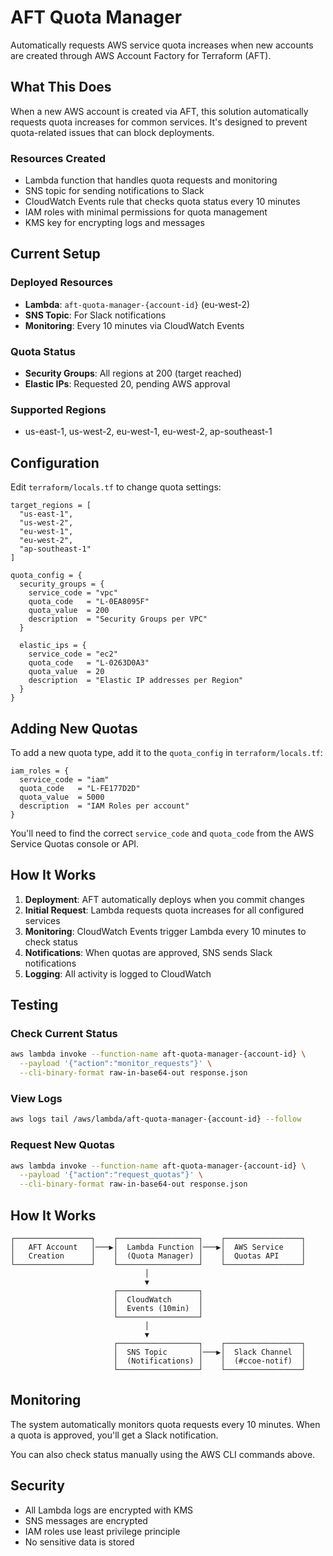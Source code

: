 # AFT Quota Manager

Automatically requests AWS service quota increases when new accounts are created through AWS Account Factory for Terraform (AFT).

## What This Does

When a new AWS account is created via AFT, this solution automatically requests quota increases for common services. It's designed to prevent quota-related issues that can block deployments.

### Resources Created
- Lambda function that handles quota requests and monitoring
- SNS topic for sending notifications to Slack
- CloudWatch Events rule that checks quota status every 10 minutes
- IAM roles with minimal permissions for quota management
- KMS key for encrypting logs and messages

## Current Setup

### Deployed Resources
- **Lambda**: `aft-quota-manager-{account-id}` (eu-west-2)
- **SNS Topic**: For Slack notifications
- **Monitoring**: Every 10 minutes via CloudWatch Events

### Quota Status
- **Security Groups**: All regions at 200 (target reached)
- **Elastic IPs**: Requested 20, pending AWS approval

### Supported Regions
- us-east-1, us-west-2, eu-west-1, eu-west-2, ap-southeast-1

## Configuration

Edit `terraform/locals.tf` to change quota settings:

```hcl
target_regions = [
  "us-east-1",
  "us-west-2", 
  "eu-west-1",
  "eu-west-2",
  "ap-southeast-1"
]

quota_config = {
  security_groups = {
    service_code = "vpc"
    quota_code   = "L-0EA8095F"
    quota_value  = 200
    description  = "Security Groups per VPC"
  }
  
  elastic_ips = {
    service_code = "ec2"
    quota_code   = "L-0263D0A3"
    quota_value  = 20
    description  = "Elastic IP addresses per Region"
  }
}
```

## Adding New Quotas

To add a new quota type, add it to the `quota_config` in `terraform/locals.tf`:

```hcl
iam_roles = {
  service_code = "iam"
  quota_code   = "L-FE177D2D"
  quota_value  = 5000
  description  = "IAM Roles per account"
}
```

You'll need to find the correct `service_code` and `quota_code` from the AWS Service Quotas console or API.

## How It Works

1. **Deployment**: AFT automatically deploys when you commit changes
2. **Initial Request**: Lambda requests quota increases for all configured services
3. **Monitoring**: CloudWatch Events trigger Lambda every 10 minutes to check status
4. **Notifications**: When quotas are approved, SNS sends Slack notifications
5. **Logging**: All activity is logged to CloudWatch

## Testing

### Check Current Status
```bash
aws lambda invoke --function-name aft-quota-manager-{account-id} \
  --payload '{"action":"monitor_requests"}' \
  --cli-binary-format raw-in-base64-out response.json
```

### View Logs
```bash
aws logs tail /aws/lambda/aft-quota-manager-{account-id} --follow
```

### Request New Quotas
```bash
aws lambda invoke --function-name aft-quota-manager-{account-id} \
  --payload '{"action":"request_quotas"}' \
  --cli-binary-format raw-in-base64-out response.json
```

## How It Works

```
┌─────────────────┐    ┌──────────────────┐    ┌─────────────────┐
│   AFT Account   │───▶│  Lambda Function │───▶│  AWS Service    │
│   Creation      │    │  (Quota Manager) │    │  Quotas API     │
└─────────────────┘    └──────────────────┘    └─────────────────┘
                              │
                              ▼
                       ┌──────────────────┐
                       │  CloudWatch      │
                       │  Events (10min)  │
                       └──────────────────┘
                              │
                              ▼
                       ┌──────────────────┐    ┌─────────────────┐
                       │  SNS Topic       │───▶│  Slack Channel  │
                       │  (Notifications) │    │  (#ccoe-notif)  │
                       └──────────────────┘    └─────────────────┘
```

## Monitoring

The system automatically monitors quota requests every 10 minutes. When a quota is approved, you'll get a Slack notification.

You can also check status manually using the AWS CLI commands above.



## Security

- All Lambda logs are encrypted with KMS
- SNS messages are encrypted
- IAM roles use least privilege principle
- No sensitive data is stored

 